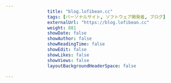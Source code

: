 ---
                title: "blog.lofibean.cc"
                tags: [パーソナルサイト, ソフトウェア開発者, ブログ]
                externalUrl: "https://blog.lofibean.cc"
                weight: 881
                showDate: false
                showAuthor: false
                showReadingTime: false
                showEdit: false
                showLikes: false
                showViews: false
                layoutBackgroundHeaderSpace: false
                ---

